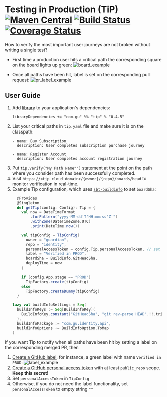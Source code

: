 # Testing in Production (TiP) [![Maven Central](https://maven-badges.herokuapp.com/maven-central/com.gu/tip_2.12/badge.svg?style=plastic)](https://maven-badges.herokuapp.com/maven-central/com.gu/tip_2.12) [![Build Status](https://travis-ci.org/guardian/tip.svg?branch=master)](https://travis-ci.org/guardian/tip) [![Coverage Status](https://coveralls.io/repos/github/guardian/tip/badge.svg?branch=master)](https://coveralls.io/github/guardian/tip?branch=master)

How to verify the most important user journeys are not broken without writing a single test?

* First time a production user hits a critical path the corresponding square on the board lights up green:
![board_example](https://user-images.githubusercontent.com/13835317/43644305-342da90c-9726-11e8-8563-026403792153.png)


* Once all paths have been hit, label is set on the corresponding pull request:
![pr_label_example](https://user-images.githubusercontent.com/13835317/43644948-5ec1e7bc-9728-11e8-9b49-f4f095522811.png)

## User Guide

1. Add [library](https://maven-badges.herokuapp.com/maven-central/com.gu/tip_2.12) to your application's dependencies:
    ```
    libraryDependencies += "com.gu" %% "tip" % "0.4.5"
    ```
1. List your critical paths in `tip.yaml` file and make sure it is on the classpath:
    ```
    - name: Buy Subscription
      description: User completes subscription purchase journey

    - name: Register Account
      description: User completes account registration journey
    ```
1. Put `tip.verify("My Path Name"")` statement at the point on the path where you consider path has been successfully completed.
1. Visit `https://<tip cloud domain>/{owner}/{repo}/boards/head` to monitor verification in real-time.
1. Example Tip configuration, which uses [`sbt-buildinfo`](https://github.com/sbt/sbt-buildinfo) to set `boardSha`:
    ```scala
      @Provides
      @Singleton
      def getTip(config: Config): Tip = {
        val now = DateTimeFormat
            .forPattern("yyyy-MM-dd'T'HH:mm:ss'Z'")
            .withZone(DateTimeZone.UTC)
            .print(DateTime.now())
    
        val tipConfig = TipConfig(
          owner = "guardian",
          repo = "identity",
          personalAccessToken = config.Tip.personalAccessToken, // set to empty string "" if you do not need GitHub label functionality
          label = "Verified in PROD",
          boardSha = BuildInfo.GitHeadSha,
          deployTime = now
        )
    
        if (config.App.stage == "PROD")
          TipFactory.create(tipConfig)
        else
          TipFactory.createDummy(tipConfig)
      }
    ```
    ```scala
    lazy val buildInfoSettings = Seq(
      buildInfoKeys := Seq[BuildInfoKey](
        BuildInfoKey.constant("GitHeadSha", "git rev-parse HEAD".!!.trim)
      ),
      buildInfoPackage := "com.gu.identity.api",
      buildInfoOptions += BuildInfoOption.ToMap
    )

    ```
If you want Tip to notify when all paths have been hit by setting a label on the corresponding merged PR, then  
1. [Create a GitHub label](https://help.github.com/articles/creating-and-editing-labels-for-issues-and-pull-requests/), for instance, a green label with name `Verified in PROD`:
![label_example](https://cloud.githubusercontent.com/assets/13835317/24609160/a1332296-1871-11e7-8bc7-e325c0be7b93.png)
1. [Create a GitHub personal access token](https://help.github.com/articles/creating-a-personal-access-token-for-the-command-line/) with at least `public_repo` scope. **Keep this secret!**
1. Set `personalAccessToken` in `TipConfig`
1. Otherwise, if you do not need the label functionality, set  `personalAccessToken` to empty string `""`
